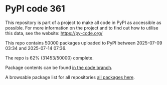 # PyPI code 361

This repository is part of a project to make all code in PyPI as accessible as possible. For more information 
on the project and to find out how to utilise this data, see the website: https://py-code.org/

This repo contains 50000 packages uploaded to PyPI between 
2025-07-09 03:34 and 2025-07-14 07:36.

The repo is 62% (31453/50000) complete.

Package contents can be found [in the code branch](https://github.com/pypi-data/pypi-mirror-361/tree/code/packages).

A browsable package list for all repositories [all packages here](https://py-code.org/repositories/pypi-mirror-361).



